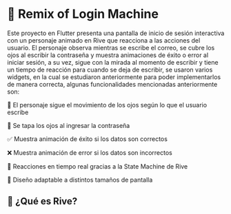 # 🧸 Remix of Login Machine

Este proyecto en Flutter presenta una pantalla de inicio de sesión interactiva con un personaje animado en Rive que reacciona a las acciones del usuario. El personaje observa mientras se escribe el correo, se cubre los ojos al escribir la contraseña y muestra animaciones de éxito o error al iniciar sesión, a su vez, sigue con la mirada al momento de escribir y tiene un tiempo de reacción para cuando se deja de escribir, se usaron varios widgets, en la cual se estudiaron anteriormente para poder implementarlos de manera correcta, algunas funcionalidades mencionadas anteriormente son: 

👀 El personaje sigue el movimiento de los ojos según lo que el usuario escribe

🙈 Se tapa los ojos al ingresar la contraseña

✅ Muestra animación de éxito si los datos son correctos

❌ Muestra animación de error si los datos son incorrectos

🔄 Reacciones en tiempo real gracias a la State Machine de Rive

🧭 Diseño adaptable a distintos tamaños de pantalla

## 🎨 ¿Qué es Rive?
